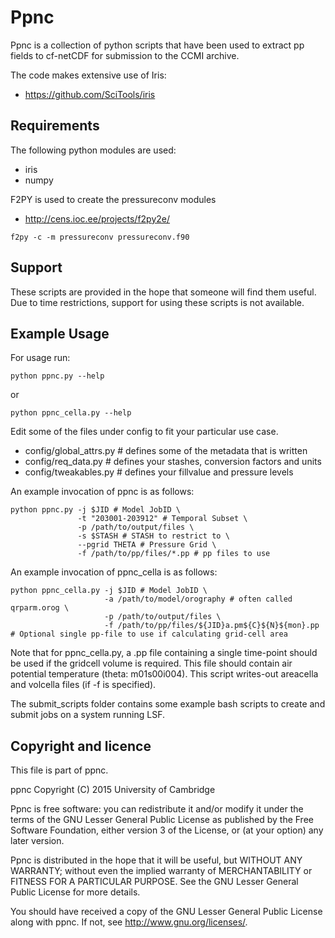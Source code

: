 Ppnc
====

Ppnc is a collection of python scripts that have been used to extract pp fields 
to cf-netCDF for submission to the CCMI archive.

The code makes extensive use of Iris: 

- https://github.com/SciTools/iris

Requirements
------------

The following python modules are used:

- iris
- numpy

F2PY is used to create the pressureconv modules

- http://cens.ioc.ee/projects/f2py2e/

```
f2py -c -m pressureconv pressureconv.f90
```

Support
-------

These scripts are provided in the hope that someone will find them useful. Due 
to time restrictions, support for using these scripts is not available.

Example Usage
-------------

For usage run:

```python ppnc.py --help```

or

```python ppnc_cella.py --help```

Edit some of the files under config to fit your particular use case.

- config/global_attrs.py # defines some of the metadata that is written
- config/req_data.py # defines your stashes, conversion factors and units
- config/tweakables.py # defines your fillvalue and pressure levels

An example invocation of ppnc is as follows:

    python ppnc.py -j $JID # Model JobID \
                   -t "203001-203912" # Temporal Subset \
                   -p /path/to/output/files \ 
                   -s $STASH # STASH to restrict to \ 
                   --pgrid THETA # Pressure Grid \
                   -f /path/to/pp/files/*.pp # pp files to use

An example invocation of ppnc_cella is as follows:

    python ppnc_cella.py -j $JID # Model JobID \
                         -a /path/to/model/orography # often called qrparm.orog \ 
                         -p /path/to/output/files \ 
                         -f /path/to/pp/files/${JID}a.pm${C}${N}${mon}.pp # Optional single pp-file to use if calculating grid-cell area

Note that for ppnc_cella.py, a .pp file containing a single time-point should 
be used if the gridcell volume is required. This file should contain air
potential temperature (theta: m01s00i004). This script writes-out areacella
and volcella files (if -f is specified).

The submit_scripts folder contains some example bash scripts to create and 
submit jobs on a system running LSF.

Copyright and licence
---------------------

This file is part of ppnc.

ppnc  Copyright (C) 2015  University of Cambridge

Ppnc is free software: you can redistribute it and/or modify it under the terms 
of the GNU Lesser General Public License as published by the Free Software 
Foundation, either version 3 of the License, or (at your option) any later 
version.

Ppnc is distributed in the hope that it will be useful, but WITHOUT ANY 
WARRANTY; without even the implied warranty of MERCHANTABILITY or FITNESS FOR A 
PARTICULAR PURPOSE.  See the GNU Lesser General Public License for more details.

You should have received a copy of the GNU Lesser General Public License along 
with ppnc.  If not, see <http://www.gnu.org/licenses/>.
